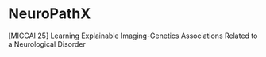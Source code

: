# NeuroPathX
[MICCAI 25] Learning Explainable Imaging-Genetics Associations Related to a Neurological Disorder
